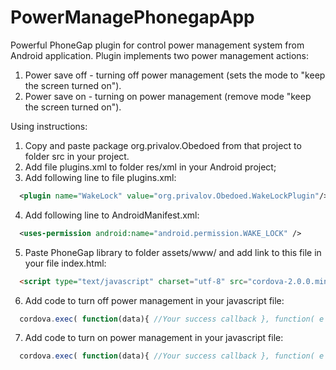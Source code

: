 # PowerManagePhonegapApp

Powerful PhoneGap plugin for control power management system from Android application.
Plugin implements two power management actions:
1. Power save off - turning off power management (sets the mode to "keep the screen turned on").
2. Power save on - turning on power management (remove mode "keep the screen turned on").

Using instructions:
1. Copy and paste package org.privalov.Obedoed from that project to folder src in your project.
2. Add file plugins.xml to folder res/xml in your Android project;
3. Add following line to file plugins.xml:

```xml
  <plugin name="WakeLock" value="org.privalov.Obedoed.WakeLockPlugin"/>
```

4. Add following line to AndroidManifest.xml:

```xml
  <uses-permission android:name="android.permission.WAKE_LOCK" />  
```
  
5. Paste PhoneGap library to folder assets/www/ and add link to this file in your file index.html:

```html
  <script type="text/javascript" charset="utf-8" src="cordova-2.0.0.min.js"></script>
```

6. Add code to turn off power management in your javascript file:

```javascript
  cordova.exec( function(data){ //Your success callback }, function( e ){ //Your error callback }, 'WakeLock', 'PowerSave_off', []);
```

7. Add code to turn on power management in your javascript file:

```javascript
  cordova.exec( function(data){ //Your success callback }, function( e ){ //Your error callback }, 'WakeLock', 'PowerSave_on', []);
```
